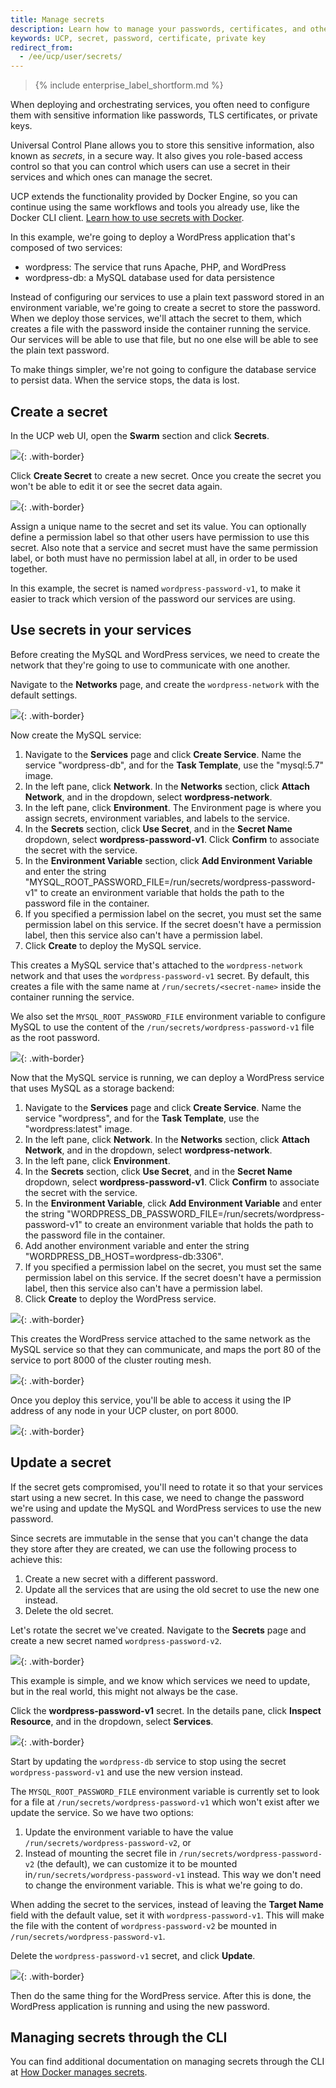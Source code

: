```yaml
---
title: Manage secrets
description: Learn how to manage your passwords, certificates, and other secrets in a secure way with Docker EE
keywords: UCP, secret, password, certificate, private key
redirect_from:
  - /ee/ucp/user/secrets/
---
```


>{% include enterprise_label_shortform.md %}

When deploying and orchestrating services, you often need to configure them
with sensitive information like passwords, TLS certificates, or private keys.

Universal Control Plane allows you to store this sensitive information, also
known as *secrets*, in a secure way. It also gives you role-based access control
so that you can control which users can use a secret in their services
and which ones can manage the secret.

UCP extends the functionality provided by Docker Engine, so you can continue
using the same workflows and tools you already use, like the Docker CLI client.
[Learn how to use secrets with Docker](/engine/swarm/secrets/).

In this example, we're going to deploy a WordPress application that's composed of
two services:

* wordpress: The service that runs Apache, PHP, and WordPress
* wordpress-db: a MySQL database used for data persistence

Instead of configuring our services to use a plain text password stored in an
environment variable, we're going to create a secret to store the password.
When we deploy those services, we'll attach the secret to them, which creates
a file with the password inside the container running the service.
Our services will be able to use that file, but no one else will be able
to see the plain text password.

To make things simpler, we're not going to configure the database service to
persist data. When the service stops, the data is lost.

## Create a secret

In the UCP web UI, open the **Swarm** section and click **Secrets**.

![](../images/manage-secrets-1.png){: .with-border}

Click **Create Secret** to create a new secret. Once you create the secret
you won't be able to edit it or see the secret data again.

![](../images/manage-secrets-2.png){: .with-border}

Assign a unique name to the secret and set its value. You can optionally define
a permission label so that other users have permission to use this secret. Also
note that a service and secret must have the same permission label, or both
must have no permission label at all, in order to be used together.

In this example, the secret is named `wordpress-password-v1`, to make it easier
to track which version of the password our services are using.


## Use secrets in your services

Before creating the MySQL and WordPress services, we need to create the network
that they're going to use to communicate with one another.

Navigate to the **Networks** page, and create the `wordpress-network` with the
default settings.

![](../images/manage-secrets-3.png){: .with-border}

Now create the MySQL service:

1. Navigate to the **Services** page and click **Create Service**. Name the
   service "wordpress-db", and for the **Task Template**, use the "mysql:5.7"
   image.
2. In the left pane, click **Network**. In the **Networks** section, click
   **Attach Network**, and in the dropdown, select **wordpress-network**.
3. In the left pane, click **Environment**. The Environment page is where you
   assign secrets, environment variables, and labels to the service.
4. In the **Secrets** section, click **Use Secret**, and in the **Secret Name**
   dropdown, select **wordpress-password-v1**. Click **Confirm** to associate
   the secret with the service.
5. In the **Environment Variable** section, click **Add Environment Variable** and enter
   the string "MYSQL_ROOT_PASSWORD_FILE=/run/secrets/wordpress-password-v1" to
   create an environment variable that holds the path to the password file in
   the container.
6. If you specified a permission label on the secret, you must set the same
   permission label on this service. If the secret doesn't have a permission
   label, then this service also can't have a permission label.
7. Click **Create** to deploy the MySQL service.

This creates a MySQL service that's attached to the `wordpress-network` network
and that uses the `wordpress-password-v1` secret. By default, this creates a file
with the same name at `/run/secrets/<secret-name>` inside the container running
the service.

We also set the `MYSQL_ROOT_PASSWORD_FILE` environment variable to configure
MySQL to use the content of the `/run/secrets/wordpress-password-v1` file as
the root password.

![](../images/manage-secrets-4.png){: .with-border}

Now that the MySQL service is running, we can deploy a WordPress service that
uses MySQL as a storage backend:

1. Navigate to the **Services** page and click **Create Service**. Name the
   service "wordpress", and for the **Task Template**, use the
   "wordpress:latest" image.
2. In the left pane, click **Network**. In the **Networks** section, click
   **Attach Network**, and in the dropdown, select **wordpress-network**.
3. In the left pane, click **Environment**.
4. In the **Secrets** section, click **Use Secret**, and in the **Secret Name**
   dropdown, select **wordpress-password-v1**. Click **Confirm** to associate
   the secret with the service.
5. In the **Environment Variable**, click **Add Environment Variable** and enter
   the string "WORDPRESS_DB_PASSWORD_FILE=/run/secrets/wordpress-password-v1" to
   create an environment variable that holds the path to the password file in
   the container.
6. Add another environment variable and enter the string
   "WORDPRESS_DB_HOST=wordpress-db:3306".
7. If you specified a permission label on the secret, you must set the same
   permission label on this service. If the secret doesn't have a permission
   label, then this service also can't have a permission label.
8. Click **Create** to deploy the WordPress service.

![](../images/manage-secrets-4a.png){: .with-border}

This creates the WordPress service attached to the same network as the MySQL
service so that they can communicate, and maps the port 80 of the service to
port 8000 of the cluster routing mesh.

![](../images/manage-secrets-5.png){: .with-border}

Once you deploy this service, you'll be able to access it using the
IP address of any node in your UCP cluster, on port 8000.

![](../images/manage-secrets-6.png){: .with-border}

## Update a secret

If the secret gets compromised, you'll need to rotate it so that your services
start using a new secret. In this case, we need to change the password we're
using and update the MySQL and WordPress services to use the new password.

Since secrets are immutable in the sense that you can't change the data
they store after they are created, we can use the following process to achieve
this:

1. Create a new secret with a different password.
2. Update all the services that are using the old secret to use the new one
   instead.
3. Delete the old secret.

Let's rotate the secret we've created. Navigate to the **Secrets** page
and create a new secret named `wordpress-password-v2`.

![](../images/manage-secrets-7.png){: .with-border}

This example is simple, and we know which services we need to update,
but in the real world, this might not always be the case.

Click the **wordpress-password-v1** secret. In the details pane,
click **Inspect Resource**, and in the dropdown, select **Services**.

![](../images/manage-secrets-8.png){: .with-border}

Start by updating the `wordpress-db` service to stop using the secret
`wordpress-password-v1` and use the new version instead.

The `MYSQL_ROOT_PASSWORD_FILE` environment variable is currently set to look for
a file at `/run/secrets/wordpress-password-v1` which won't exist after we
update the service. So we have two options:

1. Update the environment variable to have the value
`/run/secrets/wordpress-password-v2`, or
2. Instead of mounting the secret file in `/run/secrets/wordpress-password-v2`
(the default), we can customize it to be mounted in`/run/secrets/wordpress-password-v1`
instead. This way we don't need to change the environment variable. This is
what we're going to do.

When adding the secret to the services, instead of leaving the **Target Name**
field with the default value, set it with `wordpress-password-v1`. This will make
the file with the content of `wordpress-password-v2` be mounted in
`/run/secrets/wordpress-password-v1`.

Delete the `wordpress-password-v1` secret, and click **Update**.

![](../images/manage-secrets-9.png){: .with-border}

Then do the same thing for the WordPress service. After this is done, the
WordPress application is running and using the new password.

## Managing secrets through the CLI

You can find additional documentation on managing secrets through the CLI at [How Docker manages secrets](/engine/swarm/secrets/#read-more-about-docker-secret-commands).


